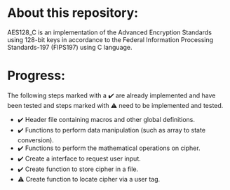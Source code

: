 # About this repository:
AES128_C is an implementation of the Advanced Encryption Standards using 128-bit keys in accordance to the Federal Information Processing Standards-197 (FIPS197) using C language.

# Progress:
The following steps marked with a ✔️ are already implemented and have been tested and steps marked with ⚠️ need to be implemented and tested.

- ✔️ Header file containing macros and other global definitions.
- ✔️ Functions to perform data manipulation (such as array to state conversion).
- ✔️ Functions to perform the mathematical operations on cipher.
- ✔️ Create a interface to request user input.
- ✔️ Create function to store cipher in a file.
- ⚠️️ Create function to locate cipher via a user tag.  
